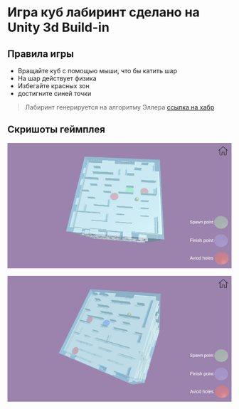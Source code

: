 # Игра куб лабиринт сделано на Unity 3d Build-in

## Правила игры
- Вращайте куб с помощью мыши, что бы катить шар
- На шар действует физика
- Избегайте красных зон
- достигните синей точки

> Лабиринт генерируется на алгоритму Эллера [ссылка на хабр](https://habr.com/ru/articles/667576/)

## Скришоты геймплея

![maze1](https://github.com/theokunb/Maze/blob/main/Assets/Promo/maze.PNG)

![maze2](https://github.com/theokunb/Maze/blob/main/Assets/Promo/maze%202.PNG)
